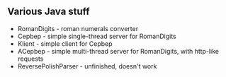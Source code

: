 ## Various Java stuff

 * RomanDigits - roman numerals converter
 * Cepbep - simple single-thread server for RomanDigits
 * Klient - simple client for Cepbep
 * ACepbep - simple multi-thread server for RomanDigits, with http-like requests
 * ReversePolishParser - unfinished, doesn't work